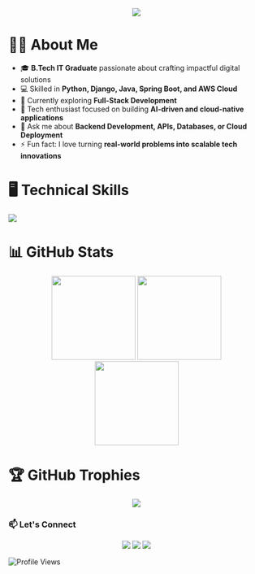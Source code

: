 <!--
**vengadesan-g/vengadesan-g** is a ✨ _special_ ✨ repository because its `README.md` (this file) appears on your GitHub profile.
-->

<p align="center">
  <img src="https://readme-typing-svg.herokuapp.com?color=00BFFF&width=420&height=28&lines=;Hi+👋+I'm+Vengadesan+G...;Back-end+Developer;AI%2FML+%26+Cloud+Enthusiast;&center=true">

<!-- <h4 align="center">Full-Stack Developer | Django | React | Python | AI/ML</h4> -->

</p>


# 👨‍💻 About Me
- 🎓 **B.Tech IT Graduate** passionate about crafting impactful digital solutions  
- 💻 Skilled in **Python, Django, Java, Spring Boot, and AWS Cloud**  
- 🌱 Currently exploring  **Full-Stack Development**  
- 🚀 Tech enthusiast focused on building **AI-driven and cloud-native applications**  
- 💬 Ask me about **Backend Development, APIs, Databases, or Cloud Deployment**  
- ⚡ Fun fact: I love turning **real-world problems into scalable tech innovations**




# 🖥️ Technical Skills  
<p align="left">
  <img src="https://skillicons.dev/icons?i=python,django,java,spring,html,css,js,react,mysql,postgresql,git,vscode,postman,aws,linux" />

</p>




# 📊 GitHub Stats  
<p align="center">
  <img src="https://github-readme-stats.vercel.app/api/top-langs/?username=Vengadesan017&theme=tokyonight&layout=compact&hide_border=false" height="165">
  <img src="https://github-readme-stats.vercel.app/api?username=Vengadesan017&theme=tokyonight&show_icons=true&hide_border=false&count_private=true" height="165">
  <br/>
  <!-- <img src="https://github-readme-streak-stats.herokuapp.com/?user=Vengadesan0&theme=tokyonight&hide_border=false" height="165"> -->
  <img src="https://github-readme-streak-stats.herokuapp.com/?user=Vengadesan017&theme=tokyonight&hide_border=false" height="165">

</p>



# 🏆 GitHub Trophies  
<!-- <p align="center">
  <img src="https://github-profile-trophy.vercel.app/?username=Vengadesan017&theme=onedark&no-frame=false&margin-w=10">
  
</p>
-->
<p align="center">
  <img src="https://github-profile-trophy.vercel.app/?username=Vengadesan017&theme=onedark&no-frame=false&no-bg=true&margin-w=10&rank=SECRET,SSS,SS,AAA,AA,A,B,C">
</p>


<!-- Contact -->
### 📫 Let's Connect

<p align="center">
  <a href="https://linkedin.com/in/vengadesang"><img src="https://img.shields.io/badge/LinkedIn-Vengadesang-blue?style=for-the-badge&logo=linkedin"/></a>
  <a href="mailto:vengadesang2003@gmail.com"><img src="https://img.shields.io/badge/Gmail-vengadesang2003-red?style=for-the-badge&logo=gmail"/></a>
  <a href="https://github.com/vengadesan017"><img src="https://img.shields.io/badge/GitHub-Portfolio-black?style=for-the-badge&logo=github"/></a>
</p>


![Profile Views](https://komarev.com/ghpvc/?username=vengadesan-g&label=Profile%20Views&color=blue&style=flat)
